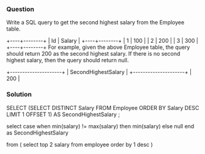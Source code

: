 ### Question

Write a SQL query to get the second highest salary from the Employee table.

+----+--------+
| Id | Salary |
+----+--------+
| 1  | 100    |
| 2  | 200    |
| 3  | 300    |
+----+--------+
For example, given the above Employee table, the query should return 200 as the second highest salary. If there is no second highest salary, then the query should return null.

+---------------------+
| SecondHighestSalary |
+---------------------+
| 200                 |


### Solution

SELECT
    (SELECT DISTINCT
            Salary
        FROM
            Employee
        ORDER BY Salary DESC
        LIMIT 1 OFFSET 1) AS SecondHighestSalary
;


select case when min(salary) != max(salary)
then min(salary)
else null
end as SecondHighestSalary

from
(
select top 2 salary
from employee
order by 1 desc
)
